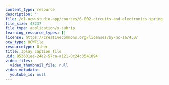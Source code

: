 ```yaml
---
content_type: resource
description: ''
file: /ol-ocw-studio-app/courses/6-002-circuits-and-electronics-spring-2007/853631ee24e257caa1210c24c3541894_R4KxlqsuZ0A.vtt
file_size: 48237
file_type: application/x-subrip
learning_resource_types: []
license: https://creativecommons.org/licenses/by-nc-sa/4.0/
ocw_type: OCWFile
resourcetype: Other
title: 3play caption file
uid: 853631ee-24e2-57ca-a121-0c24c3541894
video_files:
  video_thumbnail_file: null
video_metadata:
  youtube_id: null
---
```

